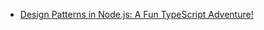 - [Design Patterns in Node.js: A Fun TypeScript Adventure!](https://devhoangkien.com/design-patterns-in-node-js-a-fun-typescript-adventure-8bf977c2549b)